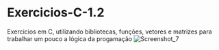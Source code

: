 # Exercicios-C-1.2
Exercicios em C, utilizando bibliotecas, funções, vetores e matrizes para trabalhar um pouco a lógica da progamação
![Screenshot_7](https://github.com/renanbreier/Exercicios-C-1.2/assets/97745189/e7359e76-bf36-4654-847a-c6cb0907a29c)

